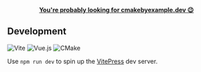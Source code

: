 <p align=center>
    <b><a href="https://cmakebyexample.dev/">You're probably looking for cmakebyexample.dev 😉</a></b>
</p>

## Development

![Vite](https://img.shields.io/static/v1?style=for-the-badge&message=Vite&color=646CFF&logo=Vite&logoColor=FFFFFF&label=)
![Vue.js](https://img.shields.io/static/v1?style=for-the-badge&message=Vue.js&color=222222&logo=Vue.js&logoColor=4FC08D&label=)
![CMake](https://img.shields.io/static/v1?style=for-the-badge&message=CMake&color=064F8C&logo=CMake&logoColor=FFFFFF&label=)

Use `npm run dev` to spin up the [VitePress](https://vitepress.dev/) dev server.
